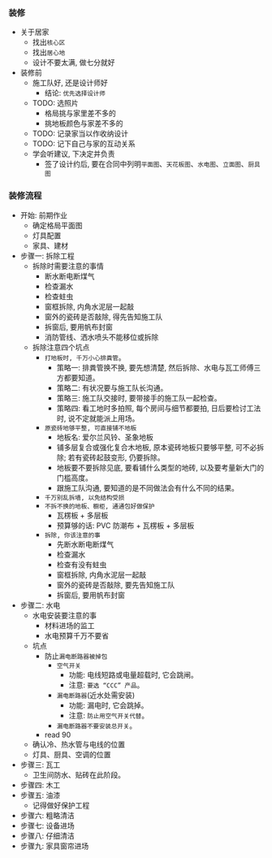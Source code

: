 ### 装修

* 关于居家
  * 找出`核心区`
  * 找出`居心地`
  * 设计不要太满, 做七分就好
* 装修前
  * 施工队好, 还是设计师好
    * 结论: `优先选择设计师`
  * TODO: 选照片
    * 格局挑与家里差不多的
    * 挑地板颜色与家差不多的
  * TODO: 记录家当以作收纳设计
  * TODO: 记下自己与家的互动关系
  * 学会听建议, 下决定并负责
    * 签了设计约后, 要在合同中列明`平面图`、`天花板图`、`水电图`、`立面图`、`厨具图`

### 装修流程

* 开始: 前期作业
  * 确定格局平面图
  * 灯具配置
  * 家具、建材
* 步骤一: 拆除工程
  * 拆除时需要注意的事情
    * 断水断电断煤气
    * 检查漏水
    * 检查蛀虫
    * 窗框拆除, 内角水泥层一起敲
    * 窗外的瓷砖是否敲除, 得先告知施工队
    * 拆窗后, 要用帆布封窗
    * 消防管线、洒水喷头不能移位或拆除
  * 拆除注意四个坑点
    * `打地板时, 千万小心排粪管`。
      * 策略一: 排粪管换不换, 要先想清楚, 然后拆除、水电与瓦工师傅三方都要知道。
      * 策略二: 有状况要与施工队长沟通。
      * 策略三: 施工队交接时, 要带接手的施工队一起检查。
      * 策略四: 看工地时多拍照, 每个房间与细节都要拍, 日后要检讨工法时, 说不定就能派上用场。
    * `原瓷砖地够平整, 可直接铺不地板`
      * 地板名: 爱尔兰风铃、圣象地板
      * 铺多层复合或强化复合木地板, 原本瓷砖地板只要够平整, 可不必拆除; 若有瓷砖起鼓变形, 仍要拆除。
      * 地板要不要拆除见底, 要看铺什么类型的地砖, 以及要考量新大门的门槛高度。
      * 跟施工队沟通, 要知道的是不同做法会有什么不同的结果。
    * `千万别乱拆墙, 以免结构受损`
    * `不拆不换的地板、橱柜, 通通包好做保护`
      * 瓦楞板 + 多层板
      * 预算够的话: PVC 防潮布 + 瓦楞板 + 多层板
    * `拆除, 你该注意的事`
      * 先断水断电断煤气
      * 检查漏水
      * 检查有没有蛀虫
      * 窗框拆除, 内角水泥层一起敲
      * 窗外的瓷砖是否敲除, 要先告知施工队
      * 拆窗后, 要用帆布封窗
* 步骤二: 水电
  * 水电安装要注意的事
    * 材料进场的监工
    * 水电预算千万不要省
  * 坑点
    * 防止`漏电断路器被掉包`
      * `空气开关`
        * 功能: 电线短路或电量超载时, 它会跳闸。
        * 注意: `要选 “CCC” 产品`。
      * `漏电断路器`(近水处需安装)
        * 功能: 漏电时, 它会跳掉。
        * 注意: `防止用空气开关代替`。
      * `漏电断路器不要安装总开关`。
    * read 90
  * 确认冷、热水管与电线的位置
  * 灯具、厨具、空调的位置
* 步骤三: 瓦工
  * 卫生间防水、贴砖在此阶段。
* 步骤四: 木工
* 步骤五: 油漆
  * 记得做好保护工程
* 步骤六: 粗略清洁
* 步骤七: 设备进场
* 步骤八: 仔细清洁
* 步骤九: 家具窗帘进场
